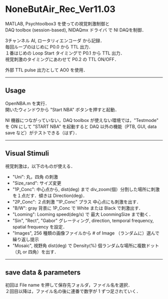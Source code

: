 # NoneButAir_Rec_Ver11.03

MATLAB, Psychtoolbox3 を使っての視覚刺激制御と  
DAQ toolbox (session-based), NIDAQmx ドライバ で NI DAQを制御．

3チャンネル AI, ロータリィエンコーダ から記録．  
毎回ループのはじめに P0.0 から TTL 出力．  
１番はじめの Loop Start タイミングで P0.1 から TTL 出力．  
視覚刺激のタイミングにあわせて P0.2 の TTL ON/OFF．

外部 TTL pulse 出力として AO0 を使用．

---
## Usage
OpenNBA.m を実行．  
開いたウィンドウから "Start NBA" ボタンを押すと起動．

NI 機器につながっていない，DAQ toolbox が使えない環境では，"Testmode" を ON にして "START NBA" を起動すると
DAQ 以外の機能（PTB, GUI, data save など）がテストできる（はず）．

---
## Visual Stimuli
視覚刺激は，以下のものが使える．
* "Uni": 丸，四角 の刺激
* "Size_rand": サイズ変更
* "1P_Conc": 中心点から, dist(deg) まで div_zoom(個）分割した場所に刺激を１点だす．傾きは Direction(deg)．
* "2P_Conc": ２点刺激 "1P_Conc" プラス 中心点にも刺激を出す．
* "B/W": gray 背景に 1P_Conc で White または Black で刺激出す．
* "Looming": Looming speed(deg/s) で 最大 LoonmingSize まで動く．
* "Sin", "Rect", "Gabor" グレーティング, direction, temporal frequency, spatial frequency を設定．
* "Images", 256 種類の画像ファイルから # of Image （ランダムに）選んで繰り返し提示
* "Mosaic", 視野角 dist(deg) で Density(%) 個ランダムな場所に複数ドット（丸 or 四角）を出す．

---
## save data & parameters
初回は File name を押して保存先フォルダ，ファイル名を選択．  
２回目以降は，ファイル名の後に連番で数字が 1 ずつ足されていく．
